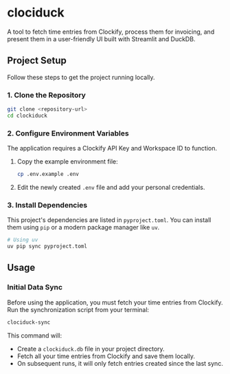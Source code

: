 # clociduck

A tool to fetch time entries from Clockify, process them for invoicing, and present them in a user-friendly UI built with Streamlit and DuckDB.

## Project Setup

Follow these steps to get the project running locally.

### 1. Clone the Repository

```bash
git clone <repository-url>
cd clockiduck
```

### 2. Configure Environment Variables

The application requires a Clockify API Key and Workspace ID to function.

1.  Copy the example environment file:
    ```bash
    cp .env.example .env
    ```
2.  Edit the newly created `.env` file and add your personal credentials.

### 3. Install Dependencies

This project's dependencies are listed in `pyproject.toml`. You can install them using `pip` or a modern package manager like `uv`.

```bash
# Using uv
uv pip sync pyproject.toml
```

## Usage

### Initial Data Sync

Before using the application, you must fetch your time entries from Clockify. Run the synchronization script from your terminal:

```bash
clociduck-sync
```

This command will:
- Create a `clockiduck.db` file in your project directory.
- Fetch all your time entries from Clockify and save them locally.
- On subsequent runs, it will only fetch entries created since the last sync.